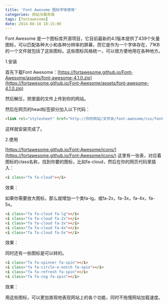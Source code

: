 ```yaml
---
title: 'Font Awesome 图标字体使用'
categories: 网站与服务端
tags: [fontawesome]
date: 2014-08-18 18:15:00
---
```

 
Font Awesome 是一个图标库开源项目，它目前最新的4.1版本提供了439个矢量图标，可以匹配各种大小和各种分辨率的屏幕，而它是作为一个字体存在，71KB的一个文件就包括了这些图标。这些图标风格统一，可以很方便地用在各种地方。
 
1.安装
 
首先下载Font Awesome：[https://fortawesome.github.io/Font-Awesome/assets/font-awesome-4.1.0.zip](https://fortawesome.github.io/Font-Awesome/assets/font-awesome-4.1.0.zip)
 
然后解压，把里面的文件上传到你的网站。
 
然后在网页的head标签部分加入以下代码：

```html
<link rel="stylesheet" href="http://你的网站/文件夹/font-awesome/css/font-awesome.min.css">
```
 
这样就安装完成了。
 
2.使用
 
[https://fortawesome.github.io/Font-Awesome/icons/](https://fortawesome.github.io/Font-Awesome/icons/) 这里有一张表，对应着图标的class名称，找到你要的图标，比如fa-cloud，然后在你的网页代码里插入：

```html
<i class="fa fa-cloud"></i>
```
 
效果：<em class="fa fa-cloud"></em>
 
如果你需要放大图标，那么就增加一个类fa-lg，或fa-2x，fa-3x，fa-4x，fa-5x。

```html
<i class="fa fa-cloud fa-lg"></i>
<i class="fa fa-cloud fa-2x"></i>
<i class="fa fa-cloud fa-3x"></i>
<i class="fa fa-cloud fa-4x"></i>
<i class="fa fa-cloud fa-5x"></i>
```
 
效果：<em class="fa fa-cloud fa-lg"></em><em class="fa fa-cloud fa-2x"></em><em class="fa fa-cloud fa-3x"></em><em class="fa fa-cloud fa-4x"></em><em class="fa fa-cloud fa-5x"></em>
 
同时还有一些图标是可以转的。

```html
<i class="fa fa-spinner fa-spin"></i>
<i class="fa fa-circle-o-notch fa-spin"></i>
<i class="fa fa-refresh fa-spin"></i>
<i class="fa fa-cog fa-spin"></i>
```
 
效果：<em class="fa fa-spinner fa-spin"></em><em class="fa fa-circle-o-notch fa-spin"></em><em class="fa fa-refresh fa-spin"></em><em class="fa fa-cog fa-spin"></em>
 
用这些图标，可以更加直观地表现网站上的各个功能，同时不拖慢网站加载速度。
